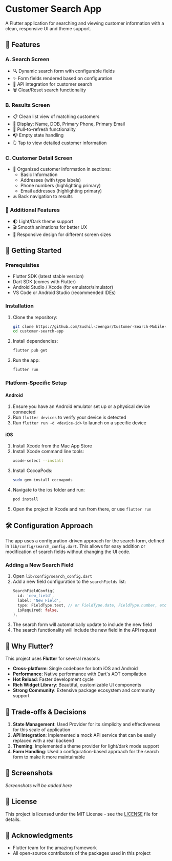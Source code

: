 # Customer Search App

A Flutter application for searching and viewing customer information with a clean, responsive UI and theme support.

## 🌟 Features

### A. Search Screen
- 🔍 Dynamic search form with configurable fields
- ✨ Form fields rendered based on configuration
- 🔄 API integration for customer search
- 🗑️ Clear/Reset search functionality

### B. Results Screen
- 📋 Clean list view of matching customers
- 📱 Display: Name, DOB, Primary Phone, Primary Email
- 🔄 Pull-to-refresh functionality
- 📭 Empty state handling
- 👆 Tap to view detailed customer information

### C. Customer Detail Screen
- 📱 Organized customer information in sections:
  - Basic Information
  - Addresses (with type labels)
  - Phone numbers (highlighting primary)
  - Email addresses (highlighting primary)
- 🔙 Back navigation to results

### 🎨 Additional Features
- 🌓 Light/Dark theme support
- 🎬 Smooth animations for better UX
- 📱 Responsive design for different screen sizes

## 🚀 Getting Started

### Prerequisites
- Flutter SDK (latest stable version)
- Dart SDK (comes with Flutter)
- Android Studio / Xcode (for emulator/simulator)
- VS Code or Android Studio (recommended IDEs)

### Installation
1. Clone the repository:
   ```bash
   git clone https://github.com/Sushil-Jeengar/Customer-Search-Mobile-Application.git
   cd customer-search-app
   ```

2. Install dependencies:
   ```bash
   flutter pub get
   ```

3. Run the app:
   ```bash
   flutter run
   ```

### Platform-Specific Setup

#### Android
1. Ensure you have an Android emulator set up or a physical device connected
2. Run `flutter devices` to verify your device is detected
3. Run `flutter run -d <device-id>` to launch on a specific device

#### iOS
1. Install Xcode from the Mac App Store
2. Install Xcode command line tools:
   ```bash
   xcode-select --install
   ```
3. Install CocoaPods:
   ```bash
   sudo gem install cocoapods
   ```
4. Navigate to the ios folder and run:
   ```bash
   pod install
   ```
5. Open the project in Xcode and run from there, or use `flutter run`

## 🛠 Configuration Approach

The app uses a configuration-driven approach for the search form, defined in `lib/config/search_config.dart`. This allows for easy addition or modification of search fields without changing the UI code.

### Adding a New Search Field
1. Open `lib/config/search_config.dart`
2. Add a new field configuration to the `searchFields` list:
   ```dart
   SearchFieldConfig(
     id: 'new_field',
     label: 'New Field',
     type: FieldType.text, // or FieldType.date, FieldType.number, etc.
     isRequired: false,
   ),
   ```
3. The search form will automatically update to include the new field
4. The search functionality will include the new field in the API request

## 🎯 Why Flutter?

This project uses **Flutter** for several reasons:
- **Cross-platform**: Single codebase for both iOS and Android
- **Performance**: Native performance with Dart's AOT compilation
- **Hot Reload**: Faster development cycle
- **Rich Widget Library**: Beautiful, customizable UI components
- **Strong Community**: Extensive package ecosystem and community support

## 🔄 Trade-offs & Decisions

1. **State Management**: Used Provider for its simplicity and effectiveness for this scale of application
2. **API Integration**: Implemented a mock API service that can be easily replaced with a real backend
3. **Theming**: Implemented a theme provider for light/dark mode support
4. **Form Handling**: Used a configuration-based approach for the search form to make it more maintainable

## 📸 Screenshots

*Screenshots will be added here*

## 📝 License

This project is licensed under the MIT License - see the [LICENSE](LICENSE) file for details.

## 🙏 Acknowledgments

- Flutter team for the amazing framework
- All open-source contributors of the packages used in this project
